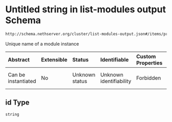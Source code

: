 # Untitled string in list-modules output Schema

```txt
http://schema.nethserver.org/cluster/list-modules-output.json#/items/properties/installed/items/properties/id
```

Unique name of a module instance

| Abstract            | Extensible | Status         | Identifiable            | Custom Properties | Additional Properties | Access Restrictions | Defined In                                                                            |
| :------------------ | :--------- | :------------- | :---------------------- | :---------------- | :-------------------- | :------------------ | :------------------------------------------------------------------------------------ |
| Can be instantiated | No         | Unknown status | Unknown identifiability | Forbidden         | Allowed               | none                | [list-modules-output.json\*](cluster/list-modules-output.json "open original schema") |

## id Type

`string`
